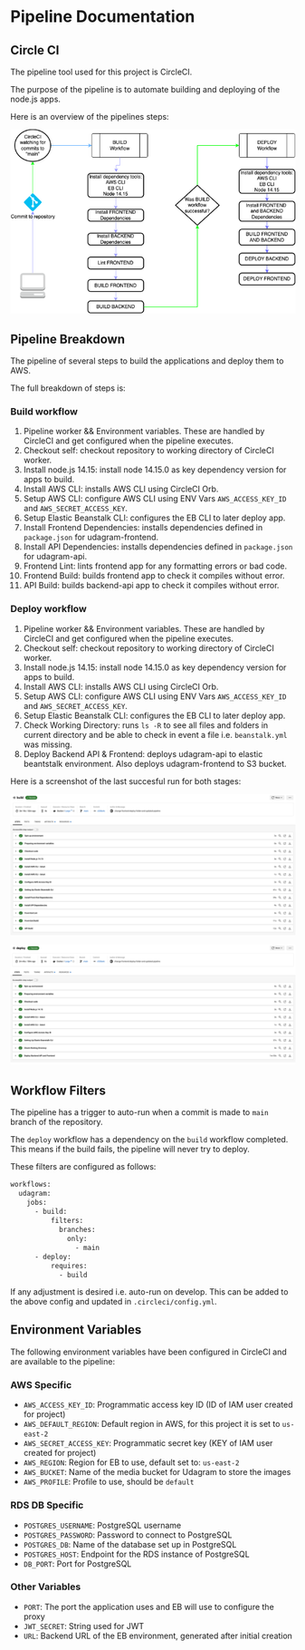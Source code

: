 # Pipeline Documentation

## Circle CI
The pipeline tool used for this project is CircleCI.

The purpose of the pipeline is to automate building and deploying of the node.js apps.

Here is an overview of the pipelines steps:

![PIPELINE](./DIAGRAM/PIPELINE_FLOW.png)

## Pipeline Breakdown
The pipeline of several steps to build the applications and deploy them to AWS.

The full breakdown of steps is:

### Build workflow
1. Pipeline worker && Environment variables. These are handled by CircleCI and get configured when the pipeline executes.
2. Checkout self: checkout repository to working directory of CircleCI worker.
3. Install node.js 14.15: install node 14.15.0 as key dependency version for apps to build.
4. Install AWS CLI: installs AWS CLI using CircleCI Orb.
5. Setup AWS CLI: configure AWS CLI using ENV Vars `AWS_ACCESS_KEY_ID` and `AWS_SECRET_ACCESS_KEY`.
6. Setup Elastic Beanstalk CLI: configures the EB CLI to later deploy app.
7. Install Frontend Dependencies: installs dependencies defined in `package.json` for udagram-frontend.
8. Install API Dependencies: installs dependencies defined in `package.json` for udagram-api.
9. Frontend Lint: lints frontend app for any formatting errors or bad code.
10. Frontend Build: builds frontend app to check it compiles without error.
11. API Build: builds backend-api app to check it compiles without error.

### Deploy workflow
1. Pipeline worker && Environment variables. These are handled by CircleCI and get configured when the pipeline executes.
2. Checkout self: checkout repository to working directory of CircleCI worker.
3. Install node.js 14.15: install node 14.15.0 as key dependency version for apps to build.
4. Install AWS CLI: installs AWS CLI using CircleCI Orb.
5. Setup AWS CLI: configure AWS CLI using ENV Vars `AWS_ACCESS_KEY_ID` and `AWS_SECRET_ACCESS_KEY`.
6. Setup Elastic Beanstalk CLI: configures the EB CLI to later deploy app.
7. Check Working Directory: runs `ls -R` to see all files and folders in current directory and be able to check in event a file i.e. `beanstalk.yml` was missing.
8. Deploy Backend API & Frontend: deploys udagram-api to elastic beantstalk environment. Also deploys udagram-frontend to S3 bucket.

Here is a screenshot of the last succesful run for both stages:

![BUILD](../SCREENSHOTS/PIPE_BUILD.png)

![DEPLOY](../SCREENSHOTS/PIPE_DEPLOY.png)

## Workflow Filters
The pipeline has a trigger to auto-run when a commit is made to `main` branch of the repository.

The `deploy` workflow has a dependency on the `build` workflow completed. This means if the build fails, the pipeline will never try to deploy.

These filters are configured as follows:

```
workflows:
  udagram:
    jobs:
      - build:
          filters:
            branches:
              only:
                - main
      - deploy:
          requires:
            - build
```

If any adjustment is desired i.e. auto-run on develop. This can be added to the above config and updated in `.circleci/config.yml`.

## Environment Variables
The following environment variables have been configured in CircleCI and are available to the pipeline:

### AWS Specific
* `AWS_ACCESS_KEY_ID`: Programmatic access key ID (ID of IAM user created for project)
* `AWS_DEFAULT_REGION`: Default region in AWS, for this project it is set to `us-east-2`
* `AWS_SECRET_ACCESS_KEY`: Programmatic secret key (KEY of IAM user created for project)
* `AWS_REGION`: Region for EB to use, default set to: `us-east-2`
* `AWS_BUCKET`: Name of the media bucket for Udagram to store the images
* `AWS_PROFILE`: Profile to use, should be `default`

### RDS DB Specific
* `POSTGRES_USERNAME`: PostgreSQL username
* `POSTGRES_PASSWORD`: Password to connect to PostgreSQL 
* `POSTGRES_DB`: Name of the database set up in PostgreSQL 
* `POSTGRES_HOST`: Endpoint for the RDS instance of PostgreSQL
* `DB_PORT`: Port for PostgreSQL

### Other Variables
* `PORT`: The port the application uses and EB will use to configure the proxy 
* `JWT_SECRET`: String used for JWT
* `URL`: Backend URL of the EB environment, generated after initial creation

